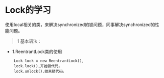 # Lock的学习
  使用local相关的类，来解决synchronized的锁问题，同事解决synchronized的性能问题。
> 1 基本语法： 

+	1.ReentrantLock类的使用

```
	Lock lock = new ReentrantLock(),
	lock.lock(),开始锁代码。
	lock.unlock().结束锁代码。

```
